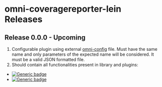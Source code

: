 # omni-coveragereporter-lein Releases

## Release 0.0.0 - Upcoming

1. Configurable plugin using external [omni-config](./omni-config.json) file. Must have the same name and only parameters of the expected name will be considered. It must be a valid JSON formatted file.
2. Should contain all functionalities present in library and plugins:

- [![Generic badge](https://img.shields.io/static/v1.svg?label=GitHub&message=omni-coveragereporter-maven-plugin&color=informational)](https://github.com/JEsperancinhaOrg/omni-reporter-maven-plugin)
- [![Generic badge](https://img.shields.io/static/v1.svg?label=GitHub&message=omni-reporter-commons&color=informational)](https://github.com/JEsperancinhaOrg/omni-reporter-commons)
